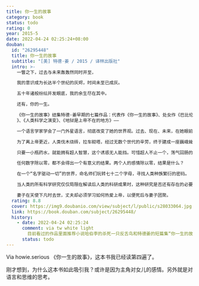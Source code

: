 ```yaml
---
title: 你一生的故事
category: book
status: todo
rating: 0
year: 2015-5
date: 2022-04-24 02:25:24+08:00
douban:
  id: "26295448"
  title: 你一生的故事
  subtitle: "[美] 特德·姜 / 2015 / 译林出版社"
  intro: >-
    一瞥之下，过去与未来轰轰然同时并至，

    我的意识成为长达半个世纪的灰烬，时间未至已成灰。

    五十年诸般纷纭并发眼底，我的余生尽在其中。

    还有，你的一生。

    《你一生的故事》结集特德·姜早期的七篇作品：代表作《你一生的故事》、处女作《巴比伦塔》以及《领悟》、《除以零》、《七十二个字母
    》、《人类科学之演变》、《地狱是上帝不在的地方》——

    一个语言学家学会了一门外星语言，彻底改变了她的世界观。过去、现在、未来，在她眼前同时展开。

    为了离上帝更近，人类伐木烧砖，拉车砌塔，经过无数个世代的辛劳，终于建成一座巍峨耸立于天地之间的通天塔。

    只要一小瓶药水，就能拥有超人智慧，这个诱惑无人能挡。可惜超人不止一个，荡气回肠的超人对决之后，领悟终极的智慧。

    任何数字除以零，都不会得出一个有意义的结果。两个人的感情除以零，结果是什么？

    在一个“名字驱动一切”的世界，命名师们玩转七十二个字母，寻找人类种族繁衍的密码。

    当人类的所有科学研究仅仅局限在解读后人类的科研成果时，这种研究是否还有存在的必要？

    妻子在天使下凡时去世，丈夫却必须学习如何热爱上帝，以便死后与妻子团聚。
  rating: 8.8
  cover: https://img9.doubanio.com/view/subject/l/public/s28033064.jpg
  link: https://book.douban.com/subject/26295448/
  history:
    - date: 2022-04-24 02:25:24
      comment: via tw white light
        目前看过的作品里面推荐小说哈伯李的杀死一只反舌鸟和特德姜的短篇集“你一生的故事”奥威尔的1984，推荐诗歌剧中的唯一神：歌德的浮士德，和尼伯龙根的指环，推荐社会学作品罗斯金教授的入门比较政治学著作“国家的概念”和拉扎斯菲尔德的传播学神作《人民的选择》
      status: todo
---
```


Via howie.serious 《你一生的故事》，这本书我已经读第四遍了。

刚才想到，为什么这本书如此吸引我？或许是因为主角对女儿的感情。另外就是对语言和思维的思考。
